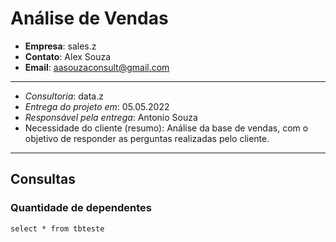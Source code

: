 # Análise de Vendas

- **Empresa**: sales.z
- **Contato**: Alex Souza
- **Email**: aasouzaconsult@gmail.com

-----

- *Consultoria*: data.z
- *Entrega do projeto em*: 05.05.2022
- *Responsável pela entrega*: Antonio Souza
- Necessidade do cliente (resumo): Análise da base de vendas, com o objetivo de responder as perguntas realizadas pelo cliente.

-----

## Consultas

### Quantidade de dependentes

```
select * from tbteste

```
